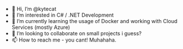 - 👋 Hi, I’m @kytecat
- 👀 I’m interested in C# / .NET Development
- 🌱 I’m currently learning the usage of Docker and working with Cloud Services (mostly Azure)
- 💞️ I’m looking to collaborate on small projects i guess?
- 📫 How to reach me - you cant! Muhahaha. 

<!---
kytecat/kytecat is a ✨ special ✨ repository because its `README.md` (this file) appears on your GitHub profile.
You can click the Preview link to take a look at your changes.
--->
